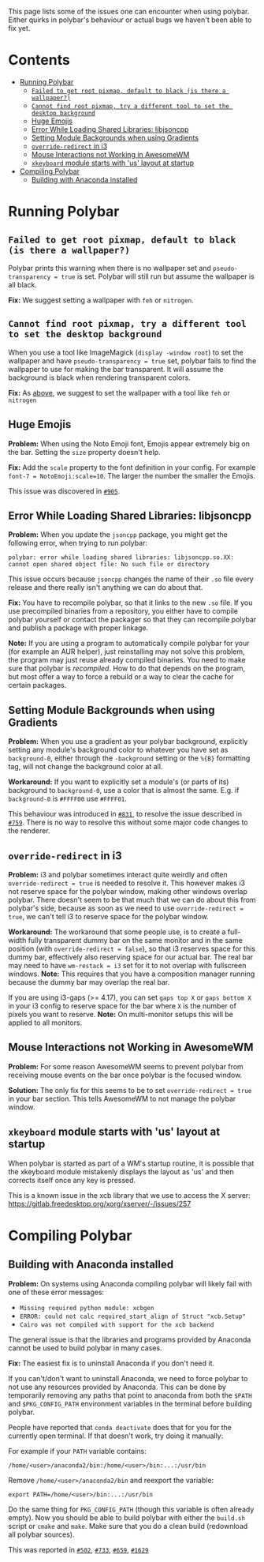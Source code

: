 This page lists some of the issues one can encounter when using polybar. Either quirks in polybar's behaviour or actual bugs we haven't been able to fix yet.

# Contents
- [Running Polybar](#running-polybar)
  * [`Failed to get root pixmap, default to black (is there a wallpaper?)`](#failed-to-get-root-pixmap-default-to-black-is-there-a-wallpaper)
  * [`Cannot find root pixmap, try a different tool to set the desktop background`](#cannot-find-root-pixmap-try-a-different-tool-to-set-the-desktop-background)
  * [Huge Emojis](#huge-emojis)
  * [Error While Loading Shared Libraries: libjsoncpp](#error-while-loading-shared-libraries-libjsoncpp)
  * [Setting Module Backgrounds when using Gradients](#setting-module-backgrounds-when-using-gradients)
  * [`override-redirect` in i3](#override-redirect-in-i3)
  * [Mouse Interactions not Working in AwesomeWM](#mouse-interactions-not-working-in-awesomewm)
  * [`xkeyboard` module starts with 'us' layout at startup](#xkeyboard-module-starts-with-us-layout-at-startup)
- [Compiling Polybar](#compiling-polybar)
  * [Building with Anaconda installed](#building-with-anaconda-installed)



# Running Polybar

## `Failed to get root pixmap, default to black (is there a wallpaper?)`
Polybar prints this warning when there is no wallpaper set and `pseudo-transparency = true` is set. Polybar will still 
run but assume the wallpaper is all black. 

**Fix:** We suggest setting a wallpaper with `feh` or `nitrogen`.

## `Cannot find root pixmap, try a different tool to set the desktop background`
When you use a tool like ImageMagick (`display -window root`) to set the wallpaper and have `pseudo-transparency = true`
set, polybar fails to find the wallpaper to use for making the bar transparent. It will assume the background is black 
when rendering transparent colors.

**Fix:** As [above](#failed-to-get-root-pixmap-default-to-black-is-there-a-wallpaper), we suggest to set the wallpaper 
with a tool like `feh` or `nitrogen`


## Huge Emojis
**Problem:** When using the Noto Emoji font, Emojis appear extremely big on the bar. Setting the `size` property doesn't help.

**Fix:** Add the `scale` property to the font definition in your config. For example `font-7 = NotoEmoji:scale=10`. The larger the number the smaller the Emojis.

This issue was discovered in [`#905`](https://github.com/polybar/polybar/issues/905).

## Error While Loading Shared Libraries: libjsoncpp
**Problem:** When you update the `jsoncpp` package, you might get the following error, when trying to run polybar:
```
polybar: error while loading shared libraries: libjsoncpp.so.XX: cannot open shared object file: No such file or directory
```
This issue occurs because `jsoncpp` changes the name of their `.so` file every release and there really isn't anything we can do about that.

**Fix:** You have to recompile polybar, so that it links to the new `.so` file. If you use precompiled binaries from a repository, you either have to compile polybar yourself or contact the packager so that they can recompile polybar and publish a package with proper linkage. 

**Note:** If you are using a program to automatically compile polybar for your
(for example an AUR helper), just reinstalling may not solve this problem, the
program may just reuse already compiled binaries. You need to make sure that
polybar is *recompiled*. How to do that depends on the program, but most offer a
way to force a rebuild or a way to clear the cache for certain packages.

## Setting Module Backgrounds when using Gradients
**Problem:** When you use a gradient as your polybar background, explicitly setting any module's background color to whatever you have set as `background-0`, either through the `-background` setting or the `%{B}` formatting tag, will not change the background color at all.

**Workaround:** If you want to explicitly set a module's (or parts of its) background to `background-0`, use a color that is almost the same. E.g. if `background-0` is `#FFFF00` use `#FFFF01`. 

This behaviour was introduced in [`#831`](https://github.com/polybar/polybar/pull/831), to resolve the issue described in [`#759`](https://github.com/polybar/polybar/issues/759). There is no way to resolve this without some major code changes to the renderer.

## `override-redirect` in i3
**Problem:** i3 and polybar sometimes interact quite weirdly and often `override-redirect = true` is needed to resolve it. This however makes i3 not reserve space for the polybar window, making other windows overlap polybar. There doesn't seem to be that much that we can do about this from polybar's side, because as soon as we need to use `override-redirect = true`, we can't tell i3 to reserve space for the polybar window.

**Workaround:** The workaround that some people use, is to create a full-width fully transparent dummy bar on the same monitor and in the same position (with `override-redirect = false`), so that i3 reserves space for this dummy bar, effectively also reserving space for our actual bar. The real bar may need to have `wm-restack = i3` set for it to not overlap with fullscreen windows. **Note:** This requires that you have a composition manager running because the dummy bar may overlap the real bar.

If you are using i3-gaps (>= 4.17), you can set `gaps top X` or `gaps bottom X` in your i3 config to reserve space for the bar where `X` is the number of pixels you want to reserve. **Note:** On multi-monitor setups this will be applied to all monitors.

## Mouse Interactions not Working in AwesomeWM

**Problem:** For some reason AwesomeWM seems to prevent polybar from receiving
mouse events on the bar once polybar is the focused window. 

**Solution:** The only fix for this seems to be to set `override-redirect =
true` in your bar section. This tells AwesomeWM to not manage the polybar
window.

## `xkeyboard` module starts with 'us' layout at startup

When polybar is started as part of a WM's startup routine, it is possible that
the xkeyboard module mistakenly displays the layout as 'us' and then corrects
itself once any key is pressed.

This is a known issue in the xcb library that we use to access the X server:
https://gitlab.freedesktop.org/xorg/xserver/-/issues/257

# Compiling Polybar

## Building with Anaconda installed
**Problem:** On systems using Anaconda compiling polybar will likely fail with one of these error messages:
* `Missing required python module: xcbgen`
* `ERROR: could not calc required_start_align of Struct "xcb.Setup"`
* `Cairo was not compiled with support for the xcb backend`

The general issue is that the libraries and programs provided by Anaconda cannot be used to build polybar in many cases.

**Fix:** The easiest fix is to uninstall Anaconda if you don't need it.

If you can't/don't want to uninstall Anaconda, we need to force polybar to not use any resources provided by Anaconda.
This can be done by temporarily removing any paths that point to anaconda from both the `$PATH` and `$PKG_CONFIG_PATH` environment variables in the terminal before building polybar.

People have reported that `conda deactivate` does that for you for the currently open terminal. If that doesn't work, try doing it manually:

For example if your `PATH` variable contains:

```
/home/<user>/anaconda2/bin:/home/<user>/bin:...:/usr/bin
```

Remove `/home/<user>/anaconda2/bin` and reexport the variable:

```
export PATH=/home/<user>/bin:...:/usr/bin
```

Do the same thing for `PKG_CONFIG_PATH` (though this variable is often already empty). Now you should be able to build 
polybar with either the `build.sh` script or `cmake` and `make`. Make sure that you do a clean build (redownload all 
polybar sources).

This was reported in [`#502`](https://github.com/polybar/polybar/issues/502), 
[`#733`](https://github.com/polybar/polybar/issues/733), [`#659`](https://github.com/polybar/polybar/issues/659), 
[`#1629`](https://github.com/polybar/polybar/issues/1629)

